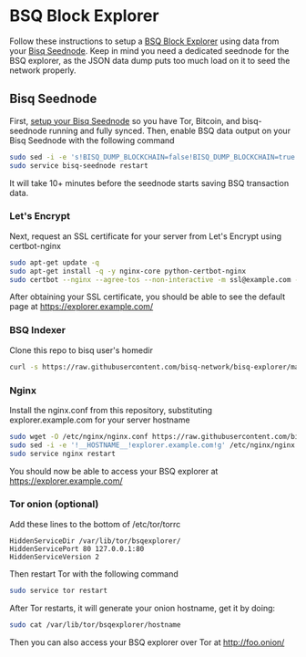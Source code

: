 # BSQ Block Explorer

Follow these instructions to setup a [BSQ Block Explorer](https://explorer.bisq.network) using data from your [Bisq Seednode](https://github.com/bisq-network/bisq/tree/master/seednode). Keep in mind you need a dedicated seednode for the BSQ explorer, as the JSON data dump puts too much load on it to seed the network properly.

## Bisq Seednode

First, [setup your Bisq Seednode](https://github.com/bisq-network/bisq/tree/master/seednode#bisq-seed-node) so you have Tor, Bitcoin, and bisq-seednode running and fully synced. Then, enable BSQ data output on your Bisq Seednode with the following command

```bash
sudo sed -i -e 's!BISQ_DUMP_BLOCKCHAIN=false!BISQ_DUMP_BLOCKCHAIN=true!' /etc/default/bisq-seednode.env
sudo service bisq-seednode restart
```

It will take 10+ minutes before the seednode starts saving BSQ transaction data.

### Let's Encrypt

Next, request an SSL certificate for your server from Let's Encrypt using certbot-nginx

```bash
sudo apt-get update -q
sudo apt-get install -q -y nginx-core python-certbot-nginx
sudo certbot --nginx --agree-tos --non-interactive -m ssl@example.com -d explorer.example.com
```

After obtaining your SSL certificate, you should be able to see the default page at https://explorer.example.com/

### BSQ Indexer

Clone this repo to bisq user's homedir
```bash
curl -s https://raw.githubusercontent.com/bisq-network/bisq-explorer/master/install_bsq_explorer_debian.sh | sudo bash
```

### Nginx

Install the nginx.conf from this repository, substituting explorer.example.com for your server hostname
```bash
sudo wget -O /etc/nginx/nginx.conf https://raw.githubusercontent.com/bisq-network/bisq-explorer/master/nginx.conf
sudo sed -i -e '!__HOSTNAME__!explorer.example.com!g' /etc/nginx/nginx.conf
sudo service nginx restart
```

You should now be able to access your BSQ explorer at https://explorer.example.com/

### Tor onion (optional)

Add these lines to the bottom of /etc/tor/torrc
```
HiddenServiceDir /var/lib/tor/bsqexplorer/
HiddenServicePort 80 127.0.0.1:80
HiddenServiceVersion 2
```

Then restart Tor with the following command
```bash
sudo service tor restart
```

After Tor restarts, it will generate your onion hostname, get it by doing:

```bash
sudo cat /var/lib/tor/bsqexplorer/hostname
```

Then you can also access your BSQ explorer over Tor at http://foo.onion/
